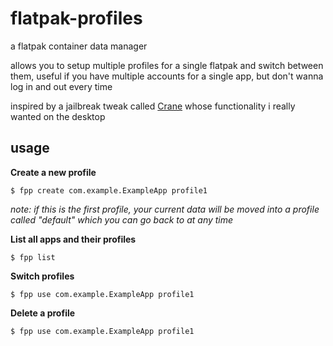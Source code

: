 # flatpak-profiles

a flatpak container data manager

allows you to setup multiple profiles for a single flatpak and switch between them, useful if you have multiple accounts for a single app, but don't wanna log in and out every time

inspired by a jailbreak tweak called [Crane](https://havoc.app/package/crane) whose functionality i really wanted on the desktop

## usage

**Create a new profile**

`$ fpp create com.example.ExampleApp profile1`

*note: if this is the first profile, your current data will be moved into a profile called "default" which you can go back to at any time*

**List all apps and their profiles**

`$ fpp list`

**Switch profiles**

`$ fpp use com.example.ExampleApp profile1`

**Delete a profile**

`$ fpp use com.example.ExampleApp profile1`